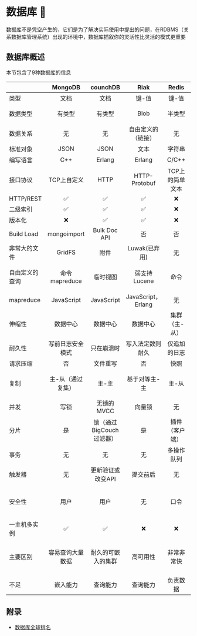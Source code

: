# 数据库 :mag_right:


数据库不是凭空产生的，它们是为了解决实际使用中提出的问题，在RDBMS（关系数据库管理系统）出现的环境中，数据库插叙你的灵活性比灵活的模式更重要

## 数据库概述 

本节包含了9种数据库的信息

|      | MongoDB| counchDB  |Riak|Redis|PostgreSQL|Neo4J|HBase|Mysql|Clickhouse|
| ---- |:-----:| :-----:|:-----:|:-----:|:-----:|:-----:|:-----:|:-----:|:-----:|
|  类型    |文档 | 文档 |键-值 |键-值 |关系 |图 |列 |关系|列 |
|  数据类型 | 有类型  | 有类型 | Blob |半类型 | 预定义且有类型 |无类型|预定义且有类型 |:x: |:x: |
|  数据关系 | 无 | 无 | 自由定义的（链接） |无 | 预定义 |预定义的（边） |无 |:x: |:x: |
|  标准对象 | JSON | JSON | 文本| 字符串 |表 |哈希 |列 |:x: |:x: |
|  编写语言 | C++| Erlang | Erlang|C/C++ |C |JAVA |JAVA |:x: |:x: |
|  接口协议 | TCP上自定义 | HTTP | HTTP-Protobuf | TCP上的简单文本 |TCP上自定义 |HTTP |Thrift-HTTP |:x: |:x: |
|  HTTP/REST | :white_check_mark:  | :white_check_mark:  |:white_check_mark:  | :x: | :x: | :white_check_mark:  | :white_check_mark:  |:x: |:x: |
|  二级索引 |:white_check_mark:      |    :white_check_mark: |:white_check_mark:|:x:|:white_check_mark: |:white_check_mark: |:white_check_mark:|:x: |:x: |
|  版本化 | :x:   |   :white_check_mark:  |:white_check_mark:  |:x: |:x: |:x: |:white_check_mark:  |:x: |:x: |
|  Build Load | mongoimport      | Bulk Doc API |否 |否 |COPY命令 | 否 |否 |:x: |:x: |
|  非常大的文件 | GridFS  | 附件 |Luwak(已弃用) |无|BLOB |无 |无|:x: |:x: |
|  自由定义的查询 | 命令mapreduce |临时视图|弱支持Lucene |命令 |SQL |图遍历，Cypher，搜索 |弱|:x: |:x: |
|  mapreduce | JavaScript |JavaScript |JavaScript，Erlang |无|无 |无 |Hadoop|:x: |:x: |
|  伸缩性 | 数据中心     | 数据中心 |数据中心 |集群（主-从） |集群（通过一些扩展） |集群（通过HA） |数据中心 |:x: |:x: |
|  耐久性 | 写前日志安全模式 | 只在崩溃时 | 写入法定数则耐久 | 仅追加的日志 |ACID |ACID |写前日志|:x: |:x: |
|  请求压缩 |否      |  文件重写 |否|快照 |否 |否 |否 |:x: |:x: |
|  复制 | 主-从（通过复集）| 主-主|基于对等主-主|主-从 |主-从 |主-从（在企业版中） |主-从 |:x: |:x: |
|  并发 | 写锁  | 无锁的MVCC | 向量锁 | 无 | 表/行写锁 |写锁  |每行一段 |:x: |:x: |
|  分片 | 是 | 锁（通过BigCouch过滤器） |是|插件（客户端） | 扩展（PL/Proxy） |否|通过HDFS |:x: |:x: |
|  事务 | 无| 无|无 |多操作队列 |ACID | ACID |是 |:x: |:x: |
|  触发器 | 无 | 更新验证或改变API |提交前后 |无 |是 |事物事件处理程序 |无 |:x: |:x: |
|  安全性 | 用户| 用户 |无 | 口令 |用户/群 |无 |Kerberos,通过Hadoop的安全性 |:x: |:x: |
|  一主机多实例 | :white_check_mark:      |    :white_check_mark:|:x: |:x: |:white_check_mark:|:x: |:x: |:x: |:x: |
|  主要区别 | 容易查询大量数据   | 耐久的可嵌入的集群 | 高可用性 |非常非常快 |最好的OSS RDBMS模型 |灵活的图 |规模非常大，Hadoop基础设施 |:x: |:x: |
|  不足 | 嵌入能力 |查询能力 | 查询能力 |负责数据 |分布式高可用性 | Blob或TB级数据 |灵活增长查询能力 |:x: |:x: |


## 附录
* [数据库全球排名](https://db-engines.com/en/ranking)

